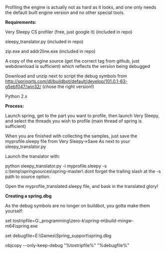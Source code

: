 Profiling the engine is actually not as hard as it looks, and one only needs the default built engine version and no other special tools.

**Requirements:**

Very Sleepy CS profiler (free, just google it) (included in repo)

sleepy_translator.py (included in repo)

zip.exe and addr2line.exe (included in repo)

A copy of the engine source (get the correct tag from github, just webdownload is sufficient) which reflects the version being debugged

Download and unzip next to script the debug symbols from http://springrts.com/dl/buildbot/default/develop/101.0.1-63-g5ebf047/win32/ (chose the right version!) 

Python 2.x 


**Process:**

Launch spring, get to the part you want to profile, then launch Very Sleepy, and select the threads you wish to profile (main thread of spring is sufficient)

When you are finished with collecting the samples, just save the myprofile.sleepy file from Very Sleepy->Save As next to your sleepy_translator.py

Launch the translator with:

python sleepy_translator.py -i myprofile.sleepy -s c:\temp\springsources\spring-master\ dont forget the trailing slash at the -s path to source option.

Open the myprofile_translated.sleepy file, and bask in the translated glory!

**Creating a spring.dbg**

As the debug symbols are no longer on buildbot, you gotta make them yourself:

set tostripfile=G:\_programming\zero-k\spring-m\build-mingw-m64\spring.exe

set debugfile=E:\Games\Spring\_support\spring.dbg

objcopy --only-keep-debug "%tostripfile%" "%debugfile%"
